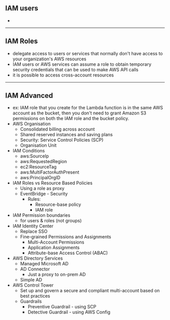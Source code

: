 IAM users
-
- 

---
## IAM Roles

- delegate access to users or services that normally don't have access to your organization's AWS resources
- IAM users or AWS services can assume a role to obtain temporary security credentials that can be used to make AWS API calls
- it is possible to access cross-account resources


---
## IAM Advanced

- ex: IAM role that you create for the Lambda function is in the same AWS account as the bucket, then you don't need to grant Amazon S3 permissions on both the IAM role and the bucket policy.
- AWS Organisation
  - Consolidated billing across account
  - Shared reserved instances and saving plans
  - Security: Service Control Policies (SCP)
  - Organisation Unit
- IAM Conditions
  - aws:SourceIp
  - aws:RequestedRegion
  - ec2:ResourceTag
  - aws:MultiFactorAuthPresent
  - aws:PrincipalOrgID
- IAM Roles vs Resource Based Policies
  - Using a role as proxy
  - EventBridge - Security
    - Rules:
      - Resource-base policy
      - IAM role
- IAM Permission boundaries
  - for users & roles (not groups)
- IAM Identity Center
  - Replace SSO
  - Fine-grained Permissions and Assignments
    - Multi-Account Permissions
    - Application Assignments
    - Attribute-base Access Control (ABAC)
- AWS Directory Services
  - Managed Microsoft AD
  - AD Connector
    - Just a proxy to on-prem AD
  - Simple AD
- AWS Control Tower
  - Set up and govern a secure and compliant multi-account based on best practices
  - Guardrails
    - Preventive Guardrail - using SCP
    - Detective Guardrail - using AWS Config